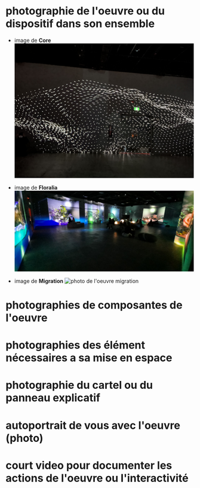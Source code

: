 # photographie de l'oeuvre ou du dispositif dans son ensemble
- image de **Core**
![photo de l'oeuvre core](image_portail_core_.JPG)

- image de **Floralia**
![photo de l'oeuvre floralia](image_portail_floralia.JPG)

- image de **Migration**
![photo de l'oeuvre migration](image_portail_migration.jpeg)
# photographies de composantes de l'oeuvre

# photographies des élément nécessaires a sa mise en espace

# photographie du cartel ou du panneau explicatif

# autoportrait de vous avec l'oeuvre (photo)

# court video pour documenter les actions de l'oeuvre ou l'interactivité
